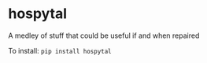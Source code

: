 
# hospytal
A medley of stuff that could be useful if and when repaired


To install:	```pip install hospytal```
